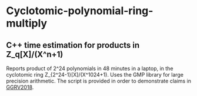 # Cyclotomic-polynomial-ring-multiply
## C++ time estimation for products in Z_q[X]/(X^n+1)

Reports product of 2^24 polynomials in 48 minutes in a laptop, in the cyclotomic ring Z_{2^24-1}[X]/(X^1024+1).
Uses the GMP library for large precision arithmetic. 
The script is provided in order to demonstrate claims in [GGRV2018](https://eprint.iacr.org/2018/1177). 
